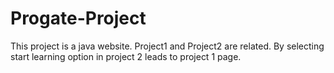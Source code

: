# Progate-Project
This project is a java website.
Project1 and Project2 are related.
By selecting start learning option in project 2 leads to project 1 page.
